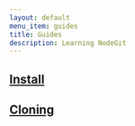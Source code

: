 ```yaml
---
layout: default
menu_item: guides
title: Guides
description: Learning NodeGit
---
```


## [Install](install/)
## [Cloning](cloning/)
